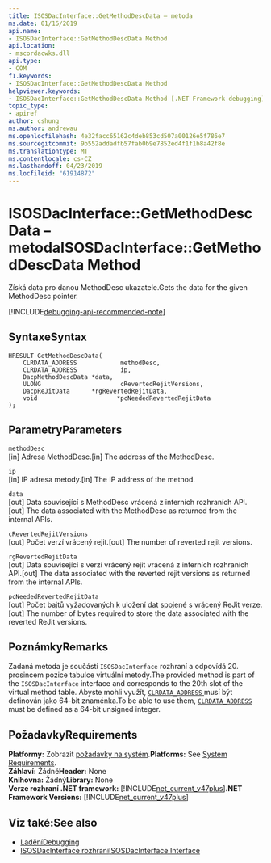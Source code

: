 ```yaml
---
title: ISOSDacInterface::GetMethodDescData – metoda
ms.date: 01/16/2019
api.name:
- ISOSDacInterface::GetMethodDescData Method
api.location:
- mscordacwks.dll
api.type:
- COM
f1.keywords:
- ISOSDacInterface::GetMethodDescData Method
helpviewer.keywords:
- ISOSDacInterface::GetMethodDescData Method [.NET Framework debugging]
topic_type:
- apiref
author: cshung
ms.author: andrewau
ms.openlocfilehash: 4e32facc65162c4deb853cd507a00126e5f786e7
ms.sourcegitcommit: 9b552addadfb57fab0b9e7852ed4f1f1b8a42f8e
ms.translationtype: MT
ms.contentlocale: cs-CZ
ms.lasthandoff: 04/23/2019
ms.locfileid: "61914872"
---
```

# <a name="isosdacinterfacegetmethoddescdata-method"></a><span data-ttu-id="5c201-102">ISOSDacInterface::GetMethodDescData – metoda</span><span class="sxs-lookup"><span data-stu-id="5c201-102">ISOSDacInterface::GetMethodDescData Method</span></span>

<span data-ttu-id="5c201-103">Získá data pro danou MethodDesc ukazatele.</span><span class="sxs-lookup"><span data-stu-id="5c201-103">Gets the data for the given MethodDesc pointer.</span></span>

[!INCLUDE[debugging-api-recommended-note](../../../../includes/debugging-api-recommended-note.md)]

## <a name="syntax"></a><span data-ttu-id="5c201-104">Syntaxe</span><span class="sxs-lookup"><span data-stu-id="5c201-104">Syntax</span></span>

```
HRESULT GetMethodDescData(
    CLRDATA_ADDRESS            methodDesc,
    CLRDATA_ADDRESS            ip,
    DacpMethodDescData *data,
    ULONG                      cRevertedRejitVersions,
    DacpReJitData      *rgRevertedRejitData,
    void                      *pcNeededRevertedRejitData
);
```

## <a name="parameters"></a><span data-ttu-id="5c201-105">Parametry</span><span class="sxs-lookup"><span data-stu-id="5c201-105">Parameters</span></span>

`methodDesc`\
<span data-ttu-id="5c201-106">[in] Adresa MethodDesc.</span><span class="sxs-lookup"><span data-stu-id="5c201-106">[in] The address of the MethodDesc.</span></span>

`ip`\
<span data-ttu-id="5c201-107">[in] IP adresa metody.</span><span class="sxs-lookup"><span data-stu-id="5c201-107">[in] The IP address of the method.</span></span>

`data`\
<span data-ttu-id="5c201-108">[out] Data související s MethodDesc vrácená z interních rozhraních API.</span><span class="sxs-lookup"><span data-stu-id="5c201-108">[out] The data associated with the MethodDesc as returned from the internal APIs.</span></span>

`cRevertedRejitVersions`\
<span data-ttu-id="5c201-109">[out] Počet verzí vrácený rejit.</span><span class="sxs-lookup"><span data-stu-id="5c201-109">[out] The number of reverted rejit versions.</span></span>

`rgRevertedRejitData`\
<span data-ttu-id="5c201-110">[out] Data související s verzí vrácený rejit vrácená z interních rozhraních API.</span><span class="sxs-lookup"><span data-stu-id="5c201-110">[out] The data associated with the reverted rejit versions as returned from the internal APIs.</span></span>

`pcNeededRevertedRejitData`\
<span data-ttu-id="5c201-111">[out] Počet bajtů vyžadovaných k uložení dat spojené s vrácený ReJit verze.</span><span class="sxs-lookup"><span data-stu-id="5c201-111">[out] The number of bytes required to store the data associated with the reverted ReJit versions.</span></span>

## <a name="remarks"></a><span data-ttu-id="5c201-112">Poznámky</span><span class="sxs-lookup"><span data-stu-id="5c201-112">Remarks</span></span>

<span data-ttu-id="5c201-113">Zadaná metoda je součástí `ISOSDacInterface` rozhraní a odpovídá 20. prosincem pozice tabulce virtuální metody.</span><span class="sxs-lookup"><span data-stu-id="5c201-113">The provided method is part of the `ISOSDacInterface` interface and corresponds to the 20th slot of the virtual method table.</span></span> <span data-ttu-id="5c201-114">Abyste mohli využít, [ `CLRDATA_ADDRESS` ](../common-data-types-unmanaged-api-reference.md) musí být definován jako 64-bit znaménka.</span><span class="sxs-lookup"><span data-stu-id="5c201-114">To be able to use them, [`CLRDATA_ADDRESS`](../common-data-types-unmanaged-api-reference.md) must be defined as a 64-bit unsigned integer.</span></span>

## <a name="requirements"></a><span data-ttu-id="5c201-115">Požadavky</span><span class="sxs-lookup"><span data-stu-id="5c201-115">Requirements</span></span>

<span data-ttu-id="5c201-116">**Platformy:** Zobrazit [požadavky na systém](../../../../docs/framework/get-started/system-requirements.md).</span><span class="sxs-lookup"><span data-stu-id="5c201-116">**Platforms:** See [System Requirements](../../../../docs/framework/get-started/system-requirements.md).</span></span>  
<span data-ttu-id="5c201-117">**Záhlaví:** Žádné</span><span class="sxs-lookup"><span data-stu-id="5c201-117">**Header:** None</span></span>  
<span data-ttu-id="5c201-118">**Knihovna:** Žádný</span><span class="sxs-lookup"><span data-stu-id="5c201-118">**Library:** None</span></span>  
<span data-ttu-id="5c201-119">**Verze rozhraní .NET framework:** [!INCLUDE[net_current_v47plus](../../../../includes/net-current-v47plus.md)]</span><span class="sxs-lookup"><span data-stu-id="5c201-119">**.NET Framework Versions:** [!INCLUDE[net_current_v47plus](../../../../includes/net-current-v47plus.md)]</span></span>  

## <a name="see-also"></a><span data-ttu-id="5c201-120">Viz také:</span><span class="sxs-lookup"><span data-stu-id="5c201-120">See also</span></span>

- [<span data-ttu-id="5c201-121">Ladění</span><span class="sxs-lookup"><span data-stu-id="5c201-121">Debugging</span></span>](index.md)
- [<span data-ttu-id="5c201-122">ISOSDacInterface rozhraní</span><span class="sxs-lookup"><span data-stu-id="5c201-122">ISOSDacInterface Interface</span></span>](isosdacinterface-interface.md)